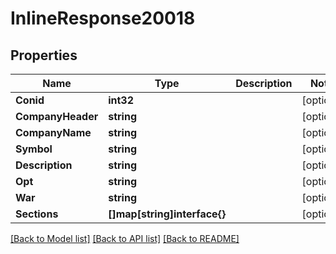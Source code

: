 # InlineResponse20018

## Properties

Name | Type | Description | Notes
------------ | ------------- | ------------- | -------------
**Conid** | **int32** |  | [optional] 
**CompanyHeader** | **string** |  | [optional] 
**CompanyName** | **string** |  | [optional] 
**Symbol** | **string** |  | [optional] 
**Description** | **string** |  | [optional] 
**Opt** | **string** |  | [optional] 
**War** | **string** |  | [optional] 
**Sections** | **[]map[string]interface{}** |  | [optional] 

[[Back to Model list]](../README.md#documentation-for-models) [[Back to API list]](../README.md#documentation-for-api-endpoints) [[Back to README]](../README.md)


